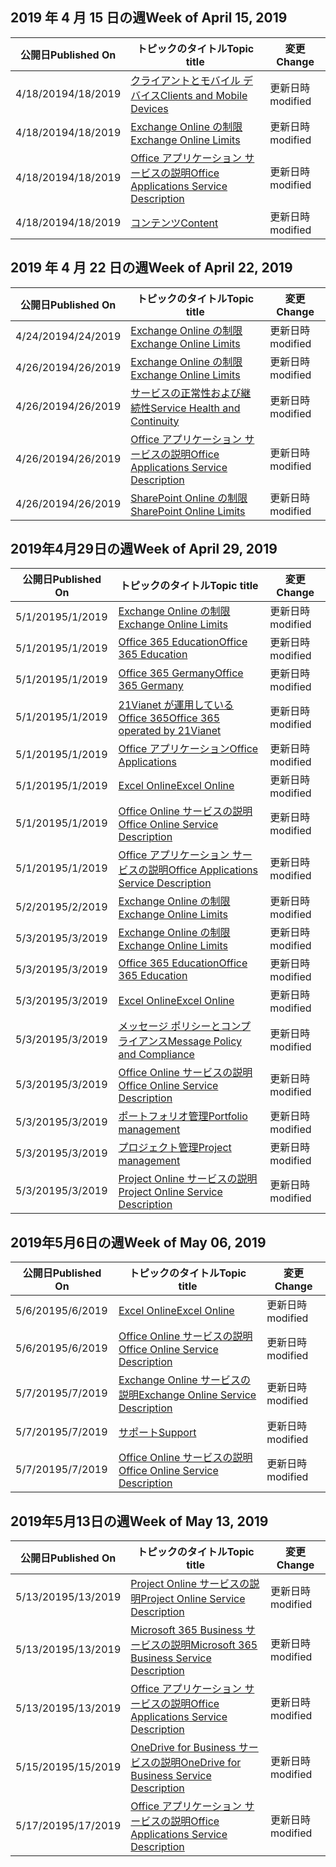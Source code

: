 <!-- This file is generated automatically each week. Changes made to this file will be overwritten.-->




## <a name="week-of-april-15-2019"></a><span data-ttu-id="9e416-101">2019 年 4 月 15 日の週</span><span class="sxs-lookup"><span data-stu-id="9e416-101">Week of April 15, 2019</span></span>


| <span data-ttu-id="9e416-102">公開日</span><span class="sxs-lookup"><span data-stu-id="9e416-102">Published On</span></span> |<span data-ttu-id="9e416-103">トピックのタイトル</span><span class="sxs-lookup"><span data-stu-id="9e416-103">Topic title</span></span> | <span data-ttu-id="9e416-104">変更</span><span class="sxs-lookup"><span data-stu-id="9e416-104">Change</span></span> |
|------|------------|--------|
| <span data-ttu-id="9e416-105">4/18/2019</span><span class="sxs-lookup"><span data-stu-id="9e416-105">4/18/2019</span></span> | [<span data-ttu-id="9e416-106">クライアントとモバイル デバイス</span><span class="sxs-lookup"><span data-stu-id="9e416-106">Clients and Mobile Devices</span></span>](/Office365/ServiceDescriptions/exchange-online-service-description/clients-and-mobile-devices) | <span data-ttu-id="9e416-107">更新日時</span><span class="sxs-lookup"><span data-stu-id="9e416-107">modified</span></span> |
| <span data-ttu-id="9e416-108">4/18/2019</span><span class="sxs-lookup"><span data-stu-id="9e416-108">4/18/2019</span></span> | [<span data-ttu-id="9e416-109">Exchange Online の制限</span><span class="sxs-lookup"><span data-stu-id="9e416-109">Exchange Online Limits</span></span>](/Office365/ServiceDescriptions/exchange-online-service-description/exchange-online-limits) | <span data-ttu-id="9e416-110">更新日時</span><span class="sxs-lookup"><span data-stu-id="9e416-110">modified</span></span> |
| <span data-ttu-id="9e416-111">4/18/2019</span><span class="sxs-lookup"><span data-stu-id="9e416-111">4/18/2019</span></span> | [<span data-ttu-id="9e416-112">Office アプリケーション サービスの説明</span><span class="sxs-lookup"><span data-stu-id="9e416-112">Office Applications Service Description</span></span>](/Office365/ServiceDescriptions/office-applications-service-description/office-applications-service-description) | <span data-ttu-id="9e416-113">更新日時</span><span class="sxs-lookup"><span data-stu-id="9e416-113">modified</span></span> |
| <span data-ttu-id="9e416-114">4/18/2019</span><span class="sxs-lookup"><span data-stu-id="9e416-114">4/18/2019</span></span> | [<span data-ttu-id="9e416-115">コンテンツ</span><span class="sxs-lookup"><span data-stu-id="9e416-115">Content</span></span>](/Office365/ServiceDescriptions/sharepoint-online-service-description/content) | <span data-ttu-id="9e416-116">更新日時</span><span class="sxs-lookup"><span data-stu-id="9e416-116">modified</span></span> |


## <a name="week-of-april-22-2019"></a><span data-ttu-id="9e416-117">2019 年 4 月 22 日の週</span><span class="sxs-lookup"><span data-stu-id="9e416-117">Week of April 22, 2019</span></span>


| <span data-ttu-id="9e416-118">公開日</span><span class="sxs-lookup"><span data-stu-id="9e416-118">Published On</span></span> |<span data-ttu-id="9e416-119">トピックのタイトル</span><span class="sxs-lookup"><span data-stu-id="9e416-119">Topic title</span></span> | <span data-ttu-id="9e416-120">変更</span><span class="sxs-lookup"><span data-stu-id="9e416-120">Change</span></span> |
|------|------------|--------|
| <span data-ttu-id="9e416-121">4/24/2019</span><span class="sxs-lookup"><span data-stu-id="9e416-121">4/24/2019</span></span> | [<span data-ttu-id="9e416-122">Exchange Online の制限</span><span class="sxs-lookup"><span data-stu-id="9e416-122">Exchange Online Limits</span></span>](/Office365/ServiceDescriptions/exchange-online-service-description/exchange-online-limits) | <span data-ttu-id="9e416-123">更新日時</span><span class="sxs-lookup"><span data-stu-id="9e416-123">modified</span></span> |
| <span data-ttu-id="9e416-124">4/26/2019</span><span class="sxs-lookup"><span data-stu-id="9e416-124">4/26/2019</span></span> | [<span data-ttu-id="9e416-125">Exchange Online の制限</span><span class="sxs-lookup"><span data-stu-id="9e416-125">Exchange Online Limits</span></span>](/Office365/ServiceDescriptions/exchange-online-service-description/exchange-online-limits) | <span data-ttu-id="9e416-126">更新日時</span><span class="sxs-lookup"><span data-stu-id="9e416-126">modified</span></span> |
| <span data-ttu-id="9e416-127">4/26/2019</span><span class="sxs-lookup"><span data-stu-id="9e416-127">4/26/2019</span></span> | [<span data-ttu-id="9e416-128">サービスの正常性および継続性</span><span class="sxs-lookup"><span data-stu-id="9e416-128">Service Health and Continuity</span></span>](/Office365/ServiceDescriptions/office-365-platform-service-description/service-health-and-continuity) | <span data-ttu-id="9e416-129">更新日時</span><span class="sxs-lookup"><span data-stu-id="9e416-129">modified</span></span> |
| <span data-ttu-id="9e416-130">4/26/2019</span><span class="sxs-lookup"><span data-stu-id="9e416-130">4/26/2019</span></span> | [<span data-ttu-id="9e416-131">Office アプリケーション サービスの説明</span><span class="sxs-lookup"><span data-stu-id="9e416-131">Office Applications Service Description</span></span>](/Office365/ServiceDescriptions/office-applications-service-description/office-applications-service-description) | <span data-ttu-id="9e416-132">更新日時</span><span class="sxs-lookup"><span data-stu-id="9e416-132">modified</span></span> |
| <span data-ttu-id="9e416-133">4/26/2019</span><span class="sxs-lookup"><span data-stu-id="9e416-133">4/26/2019</span></span> | [<span data-ttu-id="9e416-134">SharePoint Online の制限</span><span class="sxs-lookup"><span data-stu-id="9e416-134">SharePoint Online Limits</span></span>](/Office365/ServiceDescriptions/sharepoint-online-service-description/sharepoint-online-limits) | <span data-ttu-id="9e416-135">更新日時</span><span class="sxs-lookup"><span data-stu-id="9e416-135">modified</span></span> |


## <a name="week-of-april-29-2019"></a><span data-ttu-id="9e416-136">2019年4月29日の週</span><span class="sxs-lookup"><span data-stu-id="9e416-136">Week of April 29, 2019</span></span>


| <span data-ttu-id="9e416-137">公開日</span><span class="sxs-lookup"><span data-stu-id="9e416-137">Published On</span></span> |<span data-ttu-id="9e416-138">トピックのタイトル</span><span class="sxs-lookup"><span data-stu-id="9e416-138">Topic title</span></span> | <span data-ttu-id="9e416-139">変更</span><span class="sxs-lookup"><span data-stu-id="9e416-139">Change</span></span> |
|------|------------|--------|
| <span data-ttu-id="9e416-140">5/1/2019</span><span class="sxs-lookup"><span data-stu-id="9e416-140">5/1/2019</span></span> | [<span data-ttu-id="9e416-141">Exchange Online の制限</span><span class="sxs-lookup"><span data-stu-id="9e416-141">Exchange Online Limits</span></span>](/Office365/ServiceDescriptions/exchange-online-service-description/exchange-online-limits) | <span data-ttu-id="9e416-142">更新日時</span><span class="sxs-lookup"><span data-stu-id="9e416-142">modified</span></span> |
| <span data-ttu-id="9e416-143">5/1/2019</span><span class="sxs-lookup"><span data-stu-id="9e416-143">5/1/2019</span></span> | [<span data-ttu-id="9e416-144">Office 365 Education</span><span class="sxs-lookup"><span data-stu-id="9e416-144">Office 365 Education</span></span>](/Office365/ServiceDescriptions/office-365-platform-service-description/office-365-education) | <span data-ttu-id="9e416-145">更新日時</span><span class="sxs-lookup"><span data-stu-id="9e416-145">modified</span></span> |
| <span data-ttu-id="9e416-146">5/1/2019</span><span class="sxs-lookup"><span data-stu-id="9e416-146">5/1/2019</span></span> | [<span data-ttu-id="9e416-147">Office 365 Germany</span><span class="sxs-lookup"><span data-stu-id="9e416-147">Office 365 Germany</span></span>](/Office365/ServiceDescriptions/office-365-platform-service-description/office-365-germany) | <span data-ttu-id="9e416-148">更新日時</span><span class="sxs-lookup"><span data-stu-id="9e416-148">modified</span></span> |
| <span data-ttu-id="9e416-149">5/1/2019</span><span class="sxs-lookup"><span data-stu-id="9e416-149">5/1/2019</span></span> | [<span data-ttu-id="9e416-150">21Vianet が運用している Office 365</span><span class="sxs-lookup"><span data-stu-id="9e416-150">Office 365 operated by 21Vianet</span></span>](/Office365/ServiceDescriptions/office-365-platform-service-description/office-365-operated-by-21vianet) | <span data-ttu-id="9e416-151">更新日時</span><span class="sxs-lookup"><span data-stu-id="9e416-151">modified</span></span> |
| <span data-ttu-id="9e416-152">5/1/2019</span><span class="sxs-lookup"><span data-stu-id="9e416-152">5/1/2019</span></span> | [<span data-ttu-id="9e416-153">Office アプリケーション</span><span class="sxs-lookup"><span data-stu-id="9e416-153">Office Applications</span></span>](/Office365/ServiceDescriptions/office-applications-service-description/office-applications) | <span data-ttu-id="9e416-154">更新日時</span><span class="sxs-lookup"><span data-stu-id="9e416-154">modified</span></span> |
| <span data-ttu-id="9e416-155">5/1/2019</span><span class="sxs-lookup"><span data-stu-id="9e416-155">5/1/2019</span></span> | [<span data-ttu-id="9e416-156">Excel Online</span><span class="sxs-lookup"><span data-stu-id="9e416-156">Excel Online</span></span>](/Office365/ServiceDescriptions/office-online-service-description/excel-online) | <span data-ttu-id="9e416-157">更新日時</span><span class="sxs-lookup"><span data-stu-id="9e416-157">modified</span></span> |
| <span data-ttu-id="9e416-158">5/1/2019</span><span class="sxs-lookup"><span data-stu-id="9e416-158">5/1/2019</span></span> | [<span data-ttu-id="9e416-159">Office Online サービスの説明</span><span class="sxs-lookup"><span data-stu-id="9e416-159">Office Online Service Description</span></span>](/Office365/ServiceDescriptions/office-online-service-description/office-online-service-description) | <span data-ttu-id="9e416-160">更新日時</span><span class="sxs-lookup"><span data-stu-id="9e416-160">modified</span></span> |
| <span data-ttu-id="9e416-161">5/1/2019</span><span class="sxs-lookup"><span data-stu-id="9e416-161">5/1/2019</span></span> | [<span data-ttu-id="9e416-162">Office アプリケーション サービスの説明</span><span class="sxs-lookup"><span data-stu-id="9e416-162">Office Applications Service Description</span></span>](/Office365/ServiceDescriptions/office-applications-service-description/office-applications-service-description) | <span data-ttu-id="9e416-163">更新日時</span><span class="sxs-lookup"><span data-stu-id="9e416-163">modified</span></span> |
| <span data-ttu-id="9e416-164">5/2/2019</span><span class="sxs-lookup"><span data-stu-id="9e416-164">5/2/2019</span></span> | [<span data-ttu-id="9e416-165">Exchange Online の制限</span><span class="sxs-lookup"><span data-stu-id="9e416-165">Exchange Online Limits</span></span>](/Office365/ServiceDescriptions/exchange-online-service-description/exchange-online-limits) | <span data-ttu-id="9e416-166">更新日時</span><span class="sxs-lookup"><span data-stu-id="9e416-166">modified</span></span> |
| <span data-ttu-id="9e416-167">5/3/2019</span><span class="sxs-lookup"><span data-stu-id="9e416-167">5/3/2019</span></span> | [<span data-ttu-id="9e416-168">Exchange Online の制限</span><span class="sxs-lookup"><span data-stu-id="9e416-168">Exchange Online Limits</span></span>](/Office365/ServiceDescriptions/exchange-online-service-description/exchange-online-limits) | <span data-ttu-id="9e416-169">更新日時</span><span class="sxs-lookup"><span data-stu-id="9e416-169">modified</span></span> |
| <span data-ttu-id="9e416-170">5/3/2019</span><span class="sxs-lookup"><span data-stu-id="9e416-170">5/3/2019</span></span> | [<span data-ttu-id="9e416-171">Office 365 Education</span><span class="sxs-lookup"><span data-stu-id="9e416-171">Office 365 Education</span></span>](/Office365/ServiceDescriptions/office-365-platform-service-description/office-365-education) | <span data-ttu-id="9e416-172">更新日時</span><span class="sxs-lookup"><span data-stu-id="9e416-172">modified</span></span> |
| <span data-ttu-id="9e416-173">5/3/2019</span><span class="sxs-lookup"><span data-stu-id="9e416-173">5/3/2019</span></span> | [<span data-ttu-id="9e416-174">Excel Online</span><span class="sxs-lookup"><span data-stu-id="9e416-174">Excel Online</span></span>](/Office365/ServiceDescriptions/office-online-service-description/excel-online) | <span data-ttu-id="9e416-175">更新日時</span><span class="sxs-lookup"><span data-stu-id="9e416-175">modified</span></span> |
| <span data-ttu-id="9e416-176">5/3/2019</span><span class="sxs-lookup"><span data-stu-id="9e416-176">5/3/2019</span></span> | [<span data-ttu-id="9e416-177">メッセージ ポリシーとコンプライアンス</span><span class="sxs-lookup"><span data-stu-id="9e416-177">Message Policy and Compliance</span></span>](/Office365/ServiceDescriptions/exchange-online-service-description/message-policy-and-compliance) | <span data-ttu-id="9e416-178">更新日時</span><span class="sxs-lookup"><span data-stu-id="9e416-178">modified</span></span> |
| <span data-ttu-id="9e416-179">5/3/2019</span><span class="sxs-lookup"><span data-stu-id="9e416-179">5/3/2019</span></span> | [<span data-ttu-id="9e416-180">Office Online サービスの説明</span><span class="sxs-lookup"><span data-stu-id="9e416-180">Office Online Service Description</span></span>](/Office365/ServiceDescriptions/office-online-service-description/office-online-service-description) | <span data-ttu-id="9e416-181">更新日時</span><span class="sxs-lookup"><span data-stu-id="9e416-181">modified</span></span> |
| <span data-ttu-id="9e416-182">5/3/2019</span><span class="sxs-lookup"><span data-stu-id="9e416-182">5/3/2019</span></span> | [<span data-ttu-id="9e416-183">ポートフォリオ管理</span><span class="sxs-lookup"><span data-stu-id="9e416-183">Portfolio management</span></span>](/Office365/ServiceDescriptions/project-online-service-description/portfolio-management) | <span data-ttu-id="9e416-184">更新日時</span><span class="sxs-lookup"><span data-stu-id="9e416-184">modified</span></span> |
| <span data-ttu-id="9e416-185">5/3/2019</span><span class="sxs-lookup"><span data-stu-id="9e416-185">5/3/2019</span></span> | [<span data-ttu-id="9e416-186">プロジェクト管理</span><span class="sxs-lookup"><span data-stu-id="9e416-186">Project management</span></span>](/Office365/ServiceDescriptions/project-online-service-description/project-management) | <span data-ttu-id="9e416-187">更新日時</span><span class="sxs-lookup"><span data-stu-id="9e416-187">modified</span></span> |
| <span data-ttu-id="9e416-188">5/3/2019</span><span class="sxs-lookup"><span data-stu-id="9e416-188">5/3/2019</span></span> | [<span data-ttu-id="9e416-189">Project Online サービスの説明</span><span class="sxs-lookup"><span data-stu-id="9e416-189">Project Online Service Description</span></span>](/Office365/ServiceDescriptions/project-online-service-description/project-online-service-description) | <span data-ttu-id="9e416-190">更新日時</span><span class="sxs-lookup"><span data-stu-id="9e416-190">modified</span></span> |


## <a name="week-of-may-06-2019"></a><span data-ttu-id="9e416-191">2019年5月6日の週</span><span class="sxs-lookup"><span data-stu-id="9e416-191">Week of May 06, 2019</span></span>


| <span data-ttu-id="9e416-192">公開日</span><span class="sxs-lookup"><span data-stu-id="9e416-192">Published On</span></span> |<span data-ttu-id="9e416-193">トピックのタイトル</span><span class="sxs-lookup"><span data-stu-id="9e416-193">Topic title</span></span> | <span data-ttu-id="9e416-194">変更</span><span class="sxs-lookup"><span data-stu-id="9e416-194">Change</span></span> |
|------|------------|--------|
| <span data-ttu-id="9e416-195">5/6/2019</span><span class="sxs-lookup"><span data-stu-id="9e416-195">5/6/2019</span></span> | [<span data-ttu-id="9e416-196">Excel Online</span><span class="sxs-lookup"><span data-stu-id="9e416-196">Excel Online</span></span>](/Office365/ServiceDescriptions/office-online-service-description/excel-online) | <span data-ttu-id="9e416-197">更新日時</span><span class="sxs-lookup"><span data-stu-id="9e416-197">modified</span></span> |
| <span data-ttu-id="9e416-198">5/6/2019</span><span class="sxs-lookup"><span data-stu-id="9e416-198">5/6/2019</span></span> | [<span data-ttu-id="9e416-199">Office Online サービスの説明</span><span class="sxs-lookup"><span data-stu-id="9e416-199">Office Online Service Description</span></span>](/Office365/ServiceDescriptions/office-online-service-description/office-online-service-description) | <span data-ttu-id="9e416-200">更新日時</span><span class="sxs-lookup"><span data-stu-id="9e416-200">modified</span></span> |
| <span data-ttu-id="9e416-201">5/7/2019</span><span class="sxs-lookup"><span data-stu-id="9e416-201">5/7/2019</span></span> | [<span data-ttu-id="9e416-202">Exchange Online サービスの説明</span><span class="sxs-lookup"><span data-stu-id="9e416-202">Exchange Online Service Description</span></span>](/Office365/ServiceDescriptions/exchange-online-service-description/exchange-online-service-description) | <span data-ttu-id="9e416-203">更新日時</span><span class="sxs-lookup"><span data-stu-id="9e416-203">modified</span></span> |
| <span data-ttu-id="9e416-204">5/7/2019</span><span class="sxs-lookup"><span data-stu-id="9e416-204">5/7/2019</span></span> | [<span data-ttu-id="9e416-205">サポート</span><span class="sxs-lookup"><span data-stu-id="9e416-205">Support</span></span>](/Office365/ServiceDescriptions/office-365-platform-service-description/support) | <span data-ttu-id="9e416-206">更新日時</span><span class="sxs-lookup"><span data-stu-id="9e416-206">modified</span></span> |
| <span data-ttu-id="9e416-207">5/7/2019</span><span class="sxs-lookup"><span data-stu-id="9e416-207">5/7/2019</span></span> | [<span data-ttu-id="9e416-208">Office Online サービスの説明</span><span class="sxs-lookup"><span data-stu-id="9e416-208">Office Online Service Description</span></span>](/Office365/ServiceDescriptions/office-online-service-description/office-online-service-description) | <span data-ttu-id="9e416-209">更新日時</span><span class="sxs-lookup"><span data-stu-id="9e416-209">modified</span></span> |


## <a name="week-of-may-13-2019"></a><span data-ttu-id="9e416-210">2019年5月13日の週</span><span class="sxs-lookup"><span data-stu-id="9e416-210">Week of May 13, 2019</span></span>


| <span data-ttu-id="9e416-211">公開日</span><span class="sxs-lookup"><span data-stu-id="9e416-211">Published On</span></span> |<span data-ttu-id="9e416-212">トピックのタイトル</span><span class="sxs-lookup"><span data-stu-id="9e416-212">Topic title</span></span> | <span data-ttu-id="9e416-213">変更</span><span class="sxs-lookup"><span data-stu-id="9e416-213">Change</span></span> |
|------|------------|--------|
| <span data-ttu-id="9e416-214">5/13/2019</span><span class="sxs-lookup"><span data-stu-id="9e416-214">5/13/2019</span></span> | [<span data-ttu-id="9e416-215">Project Online サービスの説明</span><span class="sxs-lookup"><span data-stu-id="9e416-215">Project Online Service Description</span></span>](/Office365/ServiceDescriptions/project-online-service-description/project-online-service-description) | <span data-ttu-id="9e416-216">更新日時</span><span class="sxs-lookup"><span data-stu-id="9e416-216">modified</span></span> |
| <span data-ttu-id="9e416-217">5/13/2019</span><span class="sxs-lookup"><span data-stu-id="9e416-217">5/13/2019</span></span> | [<span data-ttu-id="9e416-218">Microsoft 365 Business サービスの説明</span><span class="sxs-lookup"><span data-stu-id="9e416-218">Microsoft 365 Business Service Description</span></span>](/Office365/ServiceDescriptions/microsoft-365-business-service-description) | <span data-ttu-id="9e416-219">更新日時</span><span class="sxs-lookup"><span data-stu-id="9e416-219">modified</span></span> |
| <span data-ttu-id="9e416-220">5/13/2019</span><span class="sxs-lookup"><span data-stu-id="9e416-220">5/13/2019</span></span> | [<span data-ttu-id="9e416-221">Office アプリケーション サービスの説明</span><span class="sxs-lookup"><span data-stu-id="9e416-221">Office Applications Service Description</span></span>](/Office365/ServiceDescriptions/office-applications-service-description/office-applications-service-description) | <span data-ttu-id="9e416-222">更新日時</span><span class="sxs-lookup"><span data-stu-id="9e416-222">modified</span></span> |
| <span data-ttu-id="9e416-223">5/15/2019</span><span class="sxs-lookup"><span data-stu-id="9e416-223">5/15/2019</span></span> | [<span data-ttu-id="9e416-224">OneDrive for Business サービスの説明</span><span class="sxs-lookup"><span data-stu-id="9e416-224">OneDrive for Business Service Description</span></span>](/Office365/ServiceDescriptions/onedrive-for-business-service-description) | <span data-ttu-id="9e416-225">更新日時</span><span class="sxs-lookup"><span data-stu-id="9e416-225">modified</span></span> |
| <span data-ttu-id="9e416-226">5/17/2019</span><span class="sxs-lookup"><span data-stu-id="9e416-226">5/17/2019</span></span> | [<span data-ttu-id="9e416-227">Office アプリケーション サービスの説明</span><span class="sxs-lookup"><span data-stu-id="9e416-227">Office Applications Service Description</span></span>](/Office365/ServiceDescriptions/office-applications-service-description/office-applications-service-description) | <span data-ttu-id="9e416-228">更新日時</span><span class="sxs-lookup"><span data-stu-id="9e416-228">modified</span></span> |
